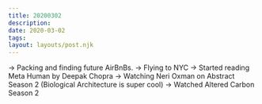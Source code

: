 ```yaml
---
title: 20200302
description:
date: 2020-03-02
tags:
layout: layouts/post.njk
---
```


→ Packing and finding future AirBnBs.
→ Flying to NYC
→ Started reading Meta Human by Deepak Chopra
→ Watching Neri Oxman on Abstract Season 2 (Biological Architecture is super cool)
→ Watched Altered Carbon Season 2
